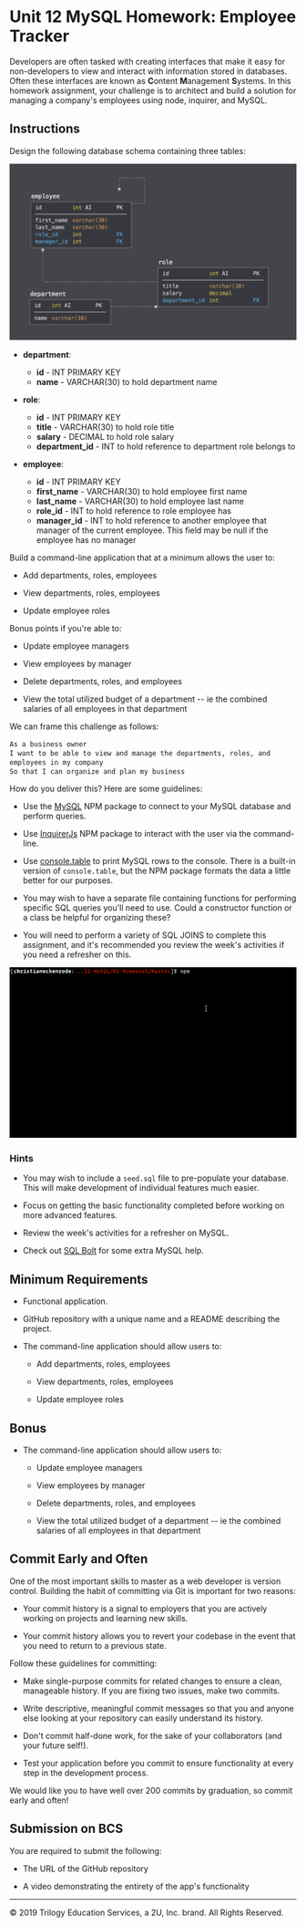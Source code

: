 # Unit 12 MySQL Homework: Employee Tracker

Developers are often tasked with creating interfaces that make it easy for non-developers to view and interact with information stored in databases. Often these interfaces are known as **C**ontent **M**anagement **S**ystems. In this homework assignment, your challenge is to architect and build a solution for managing a company's employees using node, inquirer, and MySQL.

## Instructions

Design the following database schema containing three tables:

![Database Schema](Assets/schema.png)

- **department**:

  - **id** - INT PRIMARY KEY
  - **name** - VARCHAR(30) to hold department name

- **role**:

  - **id** - INT PRIMARY KEY
  - **title** - VARCHAR(30) to hold role title
  - **salary** - DECIMAL to hold role salary
  - **department_id** - INT to hold reference to department role belongs to

- **employee**:

  - **id** - INT PRIMARY KEY
  - **first_name** - VARCHAR(30) to hold employee first name
  - **last_name** - VARCHAR(30) to hold employee last name
  - **role_id** - INT to hold reference to role employee has
  - **manager_id** - INT to hold reference to another employee that manager of the current employee. This field may be null if the employee has no manager

Build a command-line application that at a minimum allows the user to:

- Add departments, roles, employees

- View departments, roles, employees

- Update employee roles

Bonus points if you're able to:

- Update employee managers

- View employees by manager

- Delete departments, roles, and employees

- View the total utilized budget of a department -- ie the combined salaries of all employees in that department

We can frame this challenge as follows:

```
As a business owner
I want to be able to view and manage the departments, roles, and employees in my company
So that I can organize and plan my business
```

How do you deliver this? Here are some guidelines:

- Use the [MySQL](https://www.npmjs.com/package/mysql) NPM package to connect to your MySQL database and perform queries.

- Use [InquirerJs](https://www.npmjs.com/package/inquirer/v/0.2.3) NPM package to interact with the user via the command-line.

- Use [console.table](https://www.npmjs.com/package/console.table) to print MySQL rows to the console. There is a built-in version of `console.table`, but the NPM package formats the data a little better for our purposes.

- You may wish to have a separate file containing functions for performing specific SQL queries you'll need to use. Could a constructor function or a class be helpful for organizing these?

- You will need to perform a variety of SQL JOINS to complete this assignment, and it's recommended you review the week's activities if you need a refresher on this.

![Employee Tracker](Assets/employee-tracker.gif)

### Hints

- You may wish to include a `seed.sql` file to pre-populate your database. This will make development of individual features much easier.

- Focus on getting the basic functionality completed before working on more advanced features.

- Review the week's activities for a refresher on MySQL.

- Check out [SQL Bolt](https://sqlbolt.com/) for some extra MySQL help.

## Minimum Requirements

- Functional application.

- GitHub repository with a unique name and a README describing the project.

- The command-line application should allow users to:

  - Add departments, roles, employees

  - View departments, roles, employees

  - Update employee roles

## Bonus

- The command-line application should allow users to:

  - Update employee managers

  - View employees by manager

  - Delete departments, roles, and employees

  - View the total utilized budget of a department -- ie the combined salaries of all employees in that department

## Commit Early and Often

One of the most important skills to master as a web developer is version control. Building the habit of committing via Git is important for two reasons:

- Your commit history is a signal to employers that you are actively working on projects and learning new skills.

- Your commit history allows you to revert your codebase in the event that you need to return to a previous state.

Follow these guidelines for committing:

- Make single-purpose commits for related changes to ensure a clean, manageable history. If you are fixing two issues, make two commits.

- Write descriptive, meaningful commit messages so that you and anyone else looking at your repository can easily understand its history.

- Don't commit half-done work, for the sake of your collaborators (and your future self!).

- Test your application before you commit to ensure functionality at every step in the development process.

We would like you to have well over 200 commits by graduation, so commit early and often!

## Submission on BCS

You are required to submit the following:

- The URL of the GitHub repository

- A video demonstrating the entirety of the app's functionality

---

© 2019 Trilogy Education Services, a 2U, Inc. brand. All Rights Reserved.
 